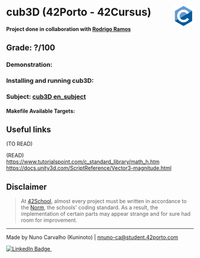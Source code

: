 # cub3D (42Porto - 42Cursus) <img src="https://github.com/devicons/devicon/blob/master/icons/c/c-original.svg" title="C" alt="C Logo" width="55" height="55" align="right" />&nbsp;  

#### Project done in collaboration with [Rodrigo Ramos](https://github.com/ramos21rodrigo)

## Grade: ?/100

###  Demonstration:

### Installing and running cub3D:

###  Subject: [cub3D en_subject](./extras/en.subject_cub3D.pdf)

#### Makefile Available Targets:  


## Useful links
(TO READ)  
  

(READ)  
https://www.tutorialspoint.com/c_standard_library/math_h.htm  
https://docs.unity3d.com/ScriptReference/Vector3-magnitude.html  

## Disclaimer
> At [42School](https://en.wikipedia.org/wiki/42_(school)), almost every project must be written in accordance to the [Norm](./extras/en_norm.pdf), the schools' coding standard. As a result, the implementation of certain parts may appear strange and for sure had room for improvement.

---
Made by Nuno Carvalho (Kuninoto) | nnuno-ca@student.42porto.com  
<div id="badge"> <a href="https://www.linkedin.com/in/nuno-carvalho-218822247"/> <img src="https://img.shields.io/badge/LinkedIn-blue?style=for-the-badge&logo=linkedin&logoColor=white" alt="LinkedIn Badge"/>&nbsp;

